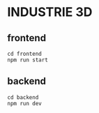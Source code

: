 # INDUSTRIE 3D

## frontend
```
cd frontend
npm run start
```

## backend
```
cd backend
npm run dev
```